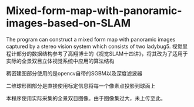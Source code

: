# Mixed-form-map-with-panoramic-images-based-on-SLAM
The program can construct a mixed form map with panoramic images captured by a stereo vision system which consists of two ladybug5.
视觉里程计部分的数据结构参考了高翔博士的《视觉SLAM十四讲》，将其改为了适用于实际的全景双目立体视觉系统中应用的算法结构

稠密建图部分使用的是opencv自带的SGBM以及深度滤波器

二维球形图部分是直接使用标定信息将每一个像素点投影到球面上

本程序使用实际采集的全景双目图像。由于图像集过大，未上传至此。
